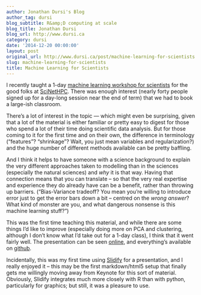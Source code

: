 ```yaml
---
author: Jonathan Dursi's Blog
author_tag: dursi
blog_subtitle: R&amp;D computing at scale
blog_title: Jonathan Dursi
blog_url: http://www.dursi.ca
category: dursi
date: '2014-12-20 00:00:00'
layout: post
original_url: http://www.dursi.ca/post/machine-learning-for-scientists.html
slug: machine-learning-for-scientists
title: Machine Learning for Scientists
---
```


<p>I recently taught a 1-day <a href="http://ljdursi.github.io/ML-for-scientists">machine learning workshop for scientists</a>  for the good folks at <a href="http://www.scinethpc.ca">SciNetHPC</a>.  There was enough interest (nearly forty people signed up for a day-long session near the end of term) that we had to book a large-ish classroom.</p>


<p>There’s a lot of interest in the topic — which might even be surprising, given that a lot of the material is either familiar or pretty easy to digest for those who spend a lot of their time doing scientific data analysis. But for those coming to it for the first time and on their own, the difference in terminology (“features”? “shrinkage”?  Wait, you just mean variables and regularization?) and the huge number of different methods available can be pretty baffling.</p>


<p>And I think it helps to have someone with a science background to explain the very different approaches taken to modelling than in the sciences (especially the natural sciences) and <em>why</em> it is that way.  Having that connection means that you can translate – so that the very real expertise and experience they do already have can be a benefit, rather than throwing up barriers.  (“Bias-Variance tradeoff?  You mean you’re willing to introduce error just to get the error bars down a bit – centred on the <em>wrong</em> <em>answer</em>?  What kind of monster are you, and what dangerous nonsense is this machine learning stuff?”)</p>


<p>This was the first time teaching this material, and while there are some things I’d like to improve (especially doing more on PCA and clustering, although I don’t know what I’d take out for a 1-day class), I think that it went fairly well.  The presentation can be seen <a href="http://ljdursi.github.io/ML-for-scientists">online</a>, and everything’s available on <a href="https://github.com/ljdursi/ML-for-scientists">github</a>.</p>


<p>Incidentally, this was my first time using <a href="http://slidify.org">Slidify</a> for a presentation, and I really enjoyed it – this may be the first markdown/html5 setup that finally gets me willingly moving away from Keynote for this sort of material.  Obviously, Slidify integrates much more closely with R than with python, particularly for graphics; but still, it was a pleasure to use.</p>